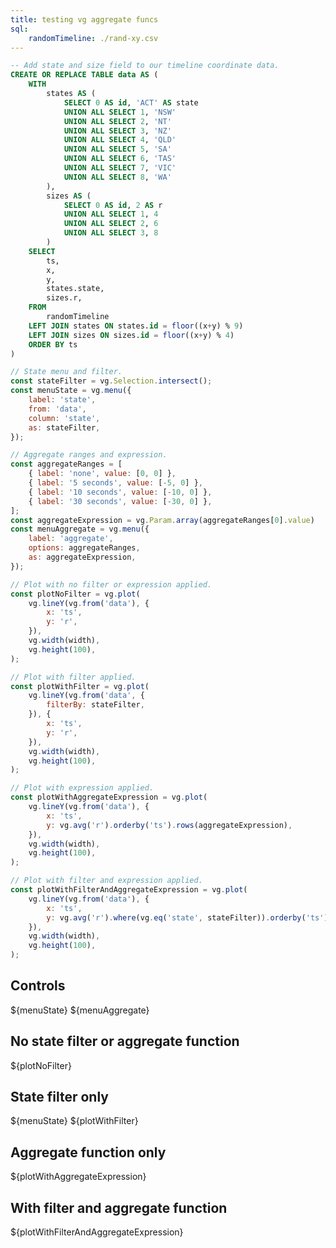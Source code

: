 ```yaml
---
title: testing vg aggregate funcs
sql:
    randomTimeline: ./rand-xy.csv
---
```


```sql id=foobar
-- Add state and size field to our timeline coordinate data.
CREATE OR REPLACE TABLE data AS (
    WITH
        states AS (
            SELECT 0 AS id, 'ACT' AS state
            UNION ALL SELECT 1, 'NSW'
            UNION ALL SELECT 2, 'NT'
            UNION ALL SELECT 3, 'NZ'
            UNION ALL SELECT 4, 'QLD'
            UNION ALL SELECT 5, 'SA'
            UNION ALL SELECT 6, 'TAS'
            UNION ALL SELECT 7, 'VIC'
            UNION ALL SELECT 8, 'WA'
        ),
        sizes AS (
            SELECT 0 AS id, 2 AS r
            UNION ALL SELECT 1, 4
            UNION ALL SELECT 2, 6
            UNION ALL SELECT 3, 8
        )
    SELECT
        ts,
        x,
        y,
        states.state,
        sizes.r,
    FROM
        randomTimeline
    LEFT JOIN states ON states.id = floor((x+y) % 9)
    LEFT JOIN sizes ON sizes.id = floor((x+y) % 4)
    ORDER BY ts
)
```

```js
// State menu and filter.
const stateFilter = vg.Selection.intersect();
const menuState = vg.menu({
    label: 'state',
    from: 'data',
    column: 'state',
    as: stateFilter,
});

// Aggregate ranges and expression.
const aggregateRanges = [
    { label: 'none', value: [0, 0] },
    { label: '5 seconds', value: [-5, 0] },
    { label: '10 seconds', value: [-10, 0] },
    { label: '30 seconds', value: [-30, 0] },
];
const aggregateExpression = vg.Param.array(aggregateRanges[0].value)
const menuAggregate = vg.menu({
    label: 'aggregate',
    options: aggregateRanges,
    as: aggregateExpression,
});

// Plot with no filter or expression applied.
const plotNoFilter = vg.plot(
    vg.lineY(vg.from('data'), {
        x: 'ts',
        y: 'r',
    }),
    vg.width(width),
    vg.height(100),
);

// Plot with filter applied.
const plotWithFilter = vg.plot(
    vg.lineY(vg.from('data', {
        filterBy: stateFilter,
    }), {
        x: 'ts',
        y: 'r',
    }),
    vg.width(width),
    vg.height(100),
);

// Plot with expression applied.
const plotWithAggregateExpression = vg.plot(
    vg.lineY(vg.from('data'), {
        x: 'ts',
        y: vg.avg('r').orderby('ts').rows(aggregateExpression),
    }),
    vg.width(width),
    vg.height(100),
);

// Plot with filter and expression applied.
const plotWithFilterAndAggregateExpression = vg.plot(
    vg.lineY(vg.from('data'), {
        x: 'ts',
        y: vg.avg('r').where(vg.eq('state', stateFilter)).orderby('ts').rows(aggregateExpression),
    }),
    vg.width(width),
    vg.height(100),
);
```

<div class="card">
    <h2>Controls</h2>
    ${menuState}
    ${menuAggregate}
</div>

<div class="card">
    <h2>No state filter or aggregate function</h2>
    ${plotNoFilter}
</div>

<div class="card">
    <h2>State filter only</h2>
    ${menuState}
    ${plotWithFilter}
</div>

<div class="card">
    <h2>Aggregate function only</h2>
    ${plotWithAggregateExpression}
</div>

<div class="card">
    <h2>With filter and aggregate function</h2>
    ${plotWithFilterAndAggregateExpression}
</div>
